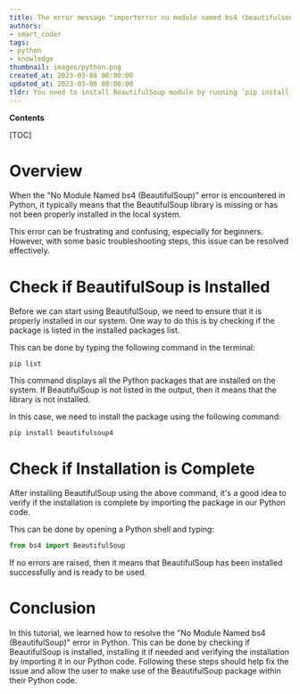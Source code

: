 ```yaml
---
title: The error message "importerror no module named bs4 (beautifulsoup)" could be rephrased as, "there is an issue with importing the module named bs4 (beautifulsoup) as it cannot be found."
authors:
- smart_coder
tags:
- python
- knowledge
thumbnail: images/python.png
created_at: 2023-03-08 00:00:00
updated_at: 2023-03-08 00:00:00
tldr: You need to install BeautifulSoup module by running `pip install beautifulsoup4` in command prompt/terminal.
---
```


**Contents**

[TOC]

# Overview
When the "No Module Named bs4 (BeautifulSoup)" error is encountered in Python, it typically means that the BeautifulSoup library is missing or has not been properly installed in the local system. 

This error can be frustrating and confusing, especially for beginners. However, with some basic troubleshooting steps, this issue can be resolved effectively.


# Check if BeautifulSoup is Installed
Before we can start using BeautifulSoup, we need to ensure that it is properly installed in our system. One way to do this is by checking if the package is listed in the installed packages list.

This can be done by typing the following command in the terminal:

```
pip list
```

This command displays all the Python packages that are installed on the system. If BeautifulSoup is not listed in the output, then it means that the library is not installed.

In this case, we need to install the package using the following command:

```
pip install beautifulsoup4
```

# Check if Installation is Complete
After installing BeautifulSoup using the above command, it's a good idea to verify if the installation is complete by importing the package in our Python code.

This can be done by opening a Python shell and typing:

```python
from bs4 import BeautifulSoup
```

If no errors are raised, then it means that BeautifulSoup has been installed successfully and is ready to be used.

# Conclusion
In this tutorial, we learned how to resolve the "No Module Named bs4 (BeautifulSoup)" error in Python. This can be done by checking if BeautifulSoup is installed, installing it if needed and verifying the installation by importing it in our Python code. Following these steps should help fix the issue and allow the user to make use of the BeautifulSoup package within their Python code.
